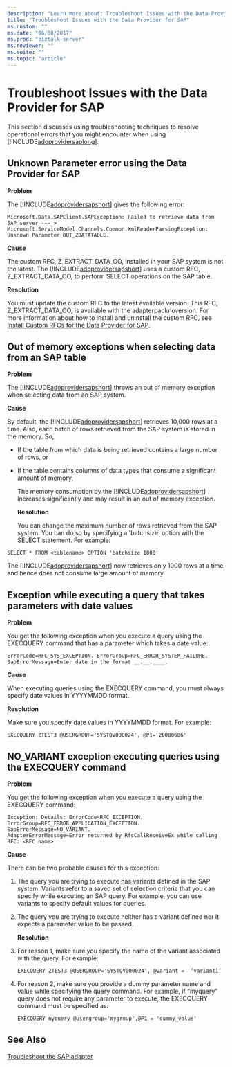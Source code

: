 ```yaml
---
description: "Learn more about: Troubleshoot Issues with the Data Provider for SAP"
title: "Troubleshoot Issues with the Data Provider for SAP"
ms.custom: ""
ms.date: "06/08/2017"
ms.prod: "biztalk-server"
ms.reviewer: ""
ms.suite: ""
ms.topic: "article"
---
```

# Troubleshoot Issues with the Data Provider for SAP
This section discusses using troubleshooting techniques to resolve operational errors that you might encounter when using [!INCLUDE[adoprovidersaplong](../../includes/adoprovidersaplong-md.md)].  
  
##  <a name="BKMK_SAPUnknownParam"></a> Unknown Parameter error using the Data Provider for SAP  
 **Problem**  
  
 The [!INCLUDE[adoprovidersapshort](../../includes/adoprovidersapshort-md.md)] gives the following error:  
  
```  
Microsoft.Data.SAPClient.SAPException: Failed to retrieve data from SAP server --- > Microsoft.ServiceModel.Channels.Common.XmlReaderParsingException: Unknown Parameter OUT_ZDATATABLE.  
```  
  
 **Cause**  
  
 The custom RFC, Z_EXTRACT_DATA_OO, installed in your SAP system is not the latest. The [!INCLUDE[adoprovidersapshort](../../includes/adoprovidersapshort-md.md)] uses a custom RFC, Z_EXTRACT_DATA_OO, to perform SELECT operations on the SAP table.  
  
 **Resolution**  
  
 You must update the custom RFC to the latest available version. This RFC, Z_EXTRACT_DATA_OO, is available with the adapterpacknoversion. For more information about how to install and uninstall the custom RFC, see [Install Custom RFCs for the Data Provider for SAP](../../adapters-and-accelerators/adapter-sap/install-custom-rfcs-for-the-data-provider-for-sap.md).
  
##  <a name="BKMK_SAPOOM"></a> Out of memory exceptions when selecting data from an SAP table  
 **Problem**  
  
 The [!INCLUDE[adoprovidersapshort](../../includes/adoprovidersapshort-md.md)] throws an out of memory exception when selecting data from an SAP system.  
  
 **Cause**  
  
 By default, the [!INCLUDE[adoprovidersapshort](../../includes/adoprovidersapshort-md.md)] retrieves 10,000 rows at a time. Also, each batch of rows retrieved from the SAP system is stored in the memory. So,  
  
- If the table from which data is being retrieved contains a large number of rows, or  
  
- If the table contains columns of data types that consume a significant amount of memory,  
  
  The memory consumption by the [!INCLUDE[adoprovidersapshort](../../includes/adoprovidersapshort-md.md)] increases significantly and may result in an out of memory exception.  
  
  **Resolution**  
  
  You can change the maximum number of rows retrieved from the SAP system. You can do so by specifying a 'batchsize' option with the SELECT statement. For example:  
  
```  
SELECT * FROM <tablename> OPTION 'batchsize 1000'  
```  
  
 The [!INCLUDE[adoprovidersapshort](../../includes/adoprovidersapshort-md.md)] now retrieves only 1000 rows at a time and hence does not consume large amount of memory.  
  
##  <a name="BKMK_SAPQueryExcep"></a> Exception while executing a query that takes parameters with date values  
 **Problem**  
  
 You get the following exception when you execute a query using the EXECQUERY command that has a parameter which takes a date value:  
  
```  
ErrorCode=RFC_SYS_EXCEPTION. ErrorGroup=RFC_ERROR_SYSTEM_FAILURE.   
SapErrorMessage=Enter date in the format __.__.____.  
```  
  
 **Cause**  
  
 When executing queries using the EXECQUERY command, you must always specify date values in YYYYMMDD format.  
  
 **Resolution**  
  
 Make sure you specify date values in YYYYMMDD format. For example:  
  
```  
EXECQUERY ZTEST3 @USERGROUP='SYSTQV000024', @P1='20080606'  
```  
  
##  <a name="BKMK_SAPNOVARIANT"></a> NO_VARIANT exception executing queries using the EXECQUERY command  
 **Problem**  
  
 You get the following exception when you execute a query using the EXECQUERY command:  
  
```  
Exception: Details: ErrorCode=RFC_EXCEPTION. ErrorGroup=RFC_ERROR_APPLICATION_EXCEPTION. SapErrorMessage=NO_VARIANT.  
AdapterErrorMessage=Error returned by RfcCallReceiveEx while calling RFC: <RFC name>  
```  
  
 **Cause**  
  
 There can be two probable causes for this exception:  
  
1. The query you are trying to execute has variants defined in the SAP system. Variants refer to a saved set of selection criteria that you can specify while executing an SAP query. For example, you can use variants to specify default values for queries.  
  
2. The query you are trying to execute neither has a variant defined nor it expects a parameter value to be passed.  
  
   **Resolution**  
  
3. For reason 1, make sure you specify the name of the variant associated with the query. For example:  
  
   ```  
   EXECQUERY ZTEST3 @USERGROUP='SYSTQV000024', @variant =  ‘variant1’  
   ```  
  
4. For reason 2, make sure you provide a dummy parameter name and value while specifying the query command. For example, if “myquery” query does not require any parameter to execute, the EXECQUERY command must be specified as:  
  
   ```  
   EXECQUERY myquery @usergroup='mygroup',@P1 = 'dummy_value'  
   ```  
  
## See Also  
[Troubleshoot the SAP adapter](../../adapters-and-accelerators/adapter-sap/troubleshoot-the-sap-adapter.md)
